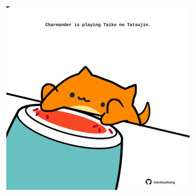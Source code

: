 <!-- built at 18/08/2022, 20:01:08 UTC -->
<p align="center">
  <img width="500" height="500" src="./ReadmeImage.svg">
</p>
